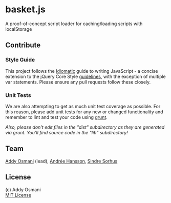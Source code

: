 # basket.js

A proof-of-concept script loader for caching/loading scripts with localStorage


## Contribute

### Style Guide

This project follows the [Idiomatic](https://github.com/rwldrn/idiomatic.js) guide to writing JavaScript - a concise extension to the jQuery Core Style [guidelines](http://docs.jquery.com/JQuery_Core_Style_Guidelines), with the exception of multiple var statements. Please ensure any pull requests follow these closely.


### Unit Tests

We are also attempting to get as much unit test coverage as possible. For this reason, please add unit tests for any new or changed functionality and remember to lint and test your code using [grunt](https://github.com/cowboy/grunt).

*Also, please don't edit files in the "dist" subdirectory as they are generated via grunt. You'll find source code in the "lib" subdirectory!*


## Team

[Addy Osmani](https://github.com/addyosmani) (lead), [Andrée Hansson](https://github.com/peol), [Sindre Sorhus](https://github.com/sindresorhus)


## License
(c) Addy Osmani  
[MIT License](http://en.wikipedia.org/wiki/MIT_License)